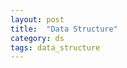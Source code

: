 ```yaml
---
layout: post
title:  "Data Structure"
category: ds
tags: data_structure
---
```




[less_know_useful_ds]: http://stackoverflow.com/questions/500607/what-are-the-lesser-known-but-useful-data-structures